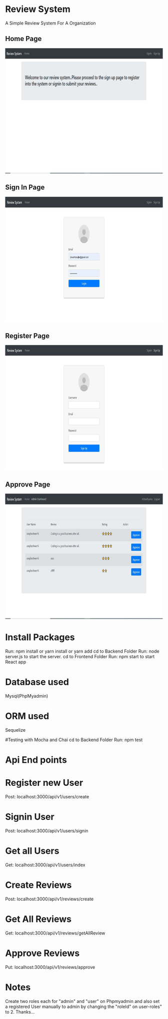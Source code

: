 # Review System
A Simple Review System For A Organization
## Home Page

<img src="https://github.com/richardiyama/ReviewSystem/blob/master/frontend/reviewsystem/public/home.JPG" height="400" />


## Sign In Page

<img src="https://github.com/richardiyama/ReviewSystem/blob/master/frontend/reviewsystem/public/login.JPG" height="400" />

## Register Page

<img src="https://github.com/richardiyama/ReviewSystem/blob/master/frontend/reviewsystem/public/Register.JPG" height="400" />

## Approve Page

<img src="https://github.com/richardiyama/ReviewSystem/blob/master/frontend/reviewsystem/public/approve.JPG" height="400" />

# Install Packages
Run: npm install or yarn install or yarn add
cd to Backend Folder
Run: node server.js to start the server.
cd to Frontend Folder
Run: npm start to start React app
# Database used
Mysql(PhpMyadmin)

# ORM used
Sequelize

#Testing with Mocha and Chai
cd to Backend Folder
Run: npm test

# Api End points

# Register new User
Post: localhost:3000/api/v1/users/create

# Signin User
Post: localhost:3000/api/v1/users/signin

# Get all Users
Get: localhost:3000/api/v1/users/index

# Create Reviews
Post: localhost:3000/api/v1/reviews/create

# Get All Reviews
Get: localhost:3000/api/v1/reviews/getAllReview

# Approve Reviews
Put: localhost:3000/api/v1/reviews/approve

# Notes
Create two roles each for "admin" and "user"
on Phpmyadmin and also set a registered User manually to admin by 
changing the "roleId" on user-roles" to 2.
Thanks...
